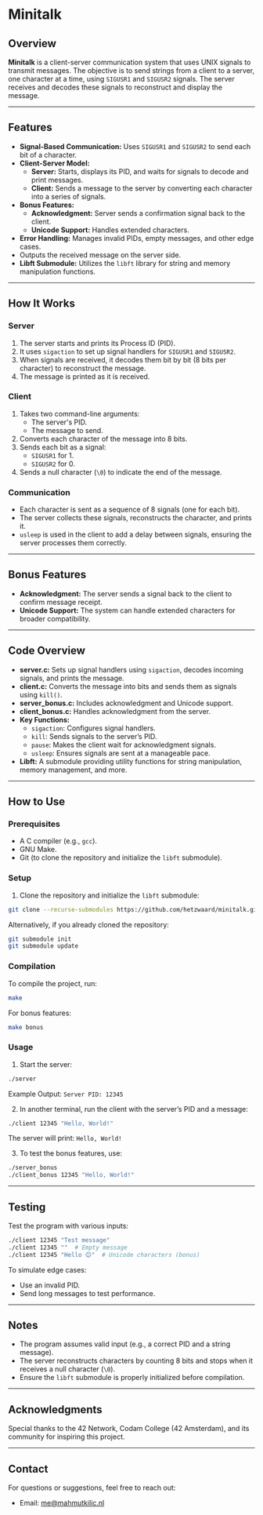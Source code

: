 # Minitalk

## Overview

**Minitalk** is a client-server communication system that uses UNIX signals to transmit messages. The objective is to send strings from a client to a server, one character at a time, using `SIGUSR1` and `SIGUSR2` signals. The server receives and decodes these signals to reconstruct and display the message.

---

## Features

- **Signal-Based Communication:** Uses `SIGUSR1` and `SIGUSR2` to send each bit of a character.
- **Client-Server Model:**
  - **Server:** Starts, displays its PID, and waits for signals to decode and print messages.
  - **Client:** Sends a message to the server by converting each character into a series of signals.
- **Bonus Features:**
  - **Acknowledgment:** Server sends a confirmation signal back to the client.
  - **Unicode Support:** Handles extended characters.
- **Error Handling:** Manages invalid PIDs, empty messages, and other edge cases.
- Outputs the received message on the server side.
- **Libft Submodule:** Utilizes the `libft` library for string and memory manipulation functions.

---

## How It Works

### **Server**

1. The server starts and prints its Process ID (PID).
2. It uses `sigaction` to set up signal handlers for `SIGUSR1` and `SIGUSR2`.
3. When signals are received, it decodes them bit by bit (8 bits per character) to reconstruct the message.
4. The message is printed as it is received.

### **Client**

1. Takes two command-line arguments:
   - The server's PID.
   - The message to send.
2. Converts each character of the message into 8 bits.
3. Sends each bit as a signal:
   - `SIGUSR1` for 1.
   - `SIGUSR2` for 0.
4. Sends a null character (`\0`) to indicate the end of the message.

### **Communication**

- Each character is sent as a sequence of 8 signals (one for each bit).
- The server collects these signals, reconstructs the character, and prints it.
- `usleep` is used in the client to add a delay between signals, ensuring the server processes them correctly.

---

## Bonus Features

- **Acknowledgment:** The server sends a signal back to the client to confirm message receipt.
- **Unicode Support:** The system can handle extended characters for broader compatibility.

---

## Code Overview

- **server.c:** Sets up signal handlers using `sigaction`, decodes incoming signals, and prints the message.
- **client.c:** Converts the message into bits and sends them as signals using `kill()`.
- **server_bonus.c:** Includes acknowledgment and Unicode support.
- **client_bonus.c:** Handles acknowledgment from the server.
- **Key Functions:**
  - `sigaction`: Configures signal handlers.
  - `kill`: Sends signals to the server’s PID.
  - `pause`: Makes the client wait for acknowledgment signals.
  - `usleep`: Ensures signals are sent at a manageable pace.
- **Libft:** A submodule providing utility functions for string manipulation, memory management, and more.

---

## How to Use

### Prerequisites

- A C compiler (e.g., `gcc`).
- GNU Make.
- Git (to clone the repository and initialize the `libft` submodule).

### Setup

1. Clone the repository and initialize the `libft` submodule:

```bash
git clone --recurse-submodules https://github.com/hetzwaard/minitalk.git
```

Alternatively, if you already cloned the repository:

```bash
git submodule init
git submodule update
```

### Compilation

To compile the project, run:

```bash
make
```

For bonus features:

```bash
make bonus
```

### Usage

1. Start the server:

```bash
./server
```

Example Output: `Server PID: 12345`

2. In another terminal, run the client with the server’s PID and a message:

```bash
./client 12345 "Hello, World!"
```

The server will print: `Hello, World!`

3. To test the bonus features, use:

```bash
./server_bonus
./client_bonus 12345 "Hello, World!"
```

---

## Testing

Test the program with various inputs:

```bash
./client 12345 "Test message"
./client 12345 ""  # Empty message
./client 12345 "Hello 😊"  # Unicode characters (bonus)
```

To simulate edge cases:

- Use an invalid PID.
- Send long messages to test performance.

---

## Notes

- The program assumes valid input (e.g., a correct PID and a string message).
- The server reconstructs characters by counting 8 bits and stops when it receives a null character (`\0`).
- Ensure the `libft` submodule is properly initialized before compilation.

---

## Acknowledgments

Special thanks to the 42 Network, Codam College (42 Amsterdam), and its community for inspiring this project.

---

## Contact

For questions or suggestions, feel free to reach out:

- Email: me@mahmutkilic.nl

